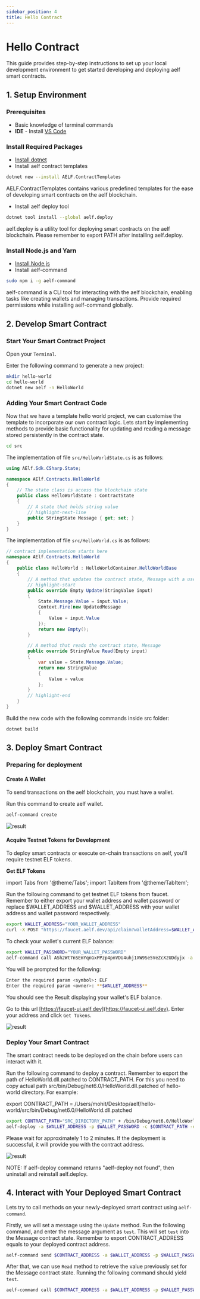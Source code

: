 ```yaml
---
sidebar_position: 4
title: Hello Contract
---
```

# Hello Contract

This guide provides step-by-step instructions to set up your local development environment to get started developing and deploying aelf smart contracts.

## 1. Setup Environment

### Prerequisites

* Basic knowledge of terminal commands
* **IDE** - Install [VS Code](https://code.visualstudio.com/)

### Install Required Packages

* [Install dotnet](https://dotnet.microsoft.com/en-us/download/dotnet/6.0)
* Install aelf contract templates

```bash
dotnet new --install AELF.ContractTemplates
```

AELF.ContractTemplates contains various predefined templates for the ease of developing smart contracts on the aelf blockchain.

* Install aelf deploy tool

```bash
dotnet tool install --global aelf.deploy
```

aelf.deploy is a utility tool for deploying smart contracts on the aelf blockchain. 
Please remember to export PATH after installing aelf.deploy.

### Install Node.js and Yarn

* [Install Node.js](https://nodejs.org/en)
* Install aelf-command

```bash
sudo npm i -g aelf-command
```

aelf-command is a CLI tool for interacting with the aelf blockchain, enabling tasks like creating wallets and managing transactions.
Provide required permissions while installing aelf-command globally.

## 2. Develop Smart Contract

### Start Your Smart Contract Project

Open your `Terminal`.

Enter the following command to generate a new project:

```bash
mkdir hello-world
cd hello-world
dotnet new aelf -n HelloWorld
```

### Adding Your Smart Contract Code

Now that we have a template hello world project, we can customise the template to incorporate our own contract logic.
Lets start by implementing methods to provide basic functionality for updating and reading a message stored persistently in the contract state.

```bash
cd src
```

The implementation of file `src/HelloWorldState.cs` is as follows:

```csharp
using AElf.Sdk.CSharp.State;

namespace AElf.Contracts.HelloWorld
{
    // The state class is access the blockchain state
    public class HelloWorldState : ContractState
    {
        // A state that holds string value
        // highlight-next-line
        public StringState Message { get; set; }
    }
}
```

The implementation of file `src/HelloWorld.cs` is as follows:

```csharp
// contract implementation starts here
namespace AElf.Contracts.HelloWorld
{
    public class HelloWorld : HelloWorldContainer.HelloWorldBase
    {
        // A method that updates the contract state, Message with a user input
        // highlight-start
        public override Empty Update(StringValue input)
        {
            State.Message.Value = input.Value;
            Context.Fire(new UpdatedMessage
            {
                Value = input.Value
            });
            return new Empty();
        }

        // A method that reads the contract state, Message
        public override StringValue Read(Empty input)
        {
            var value = State.Message.Value;
            return new StringValue
            {
                Value = value
            };
        }
        // highlight-end
    }
}
```

Build the new code with the following commands inside src folder:

```bash
dotnet build
```

## 3. Deploy Smart Contract

### Preparing for deployment

#### Create A Wallet

To send transactions on the aelf blockchain, you must have a wallet.

Run this command to create aelf wallet.

```bash
aelf-command create
```

![result](/img/create_wallet_output.png)

#### Acquire Testnet Tokens for Development

To deploy smart contracts or execute on-chain transactions on aelf, you'll require testnet ELF tokens.

**Get ELF Tokens**

import Tabs from '@theme/Tabs';
import TabItem from '@theme/TabItem';

<Tabs>
  <TabItem value="cli" label="CLI" default>

Run the following command to get testnet ELF tokens from faucet. Remember to either export your wallet address and wallet password or replace $WALLET_ADDRESS and $WALLET_ADDRESS with your wallet address and wallet password respectively.

```bash
export WALLET_ADDRESS="YOUR_WALLET_ADDRESS"
curl -X POST "https://faucet.aelf.dev/api/claim?walletAddress=$WALLET_ADDRESS" -H "accept: application/json" -d ""
```

To check your wallet's current ELF balance:

```bash
export WALLET_PASSWORD="YOUR_WALLET_PASSWORD"
aelf-command call ASh2Wt7nSEmYqnGxPPzp4pnVDU4uhj1XW9Se5VeZcX2UDdyjx -a $WALLET_ADDRESS -p $WALLET_PASSWORD -e https://tdvw-test-node.aelf.io GetBalance
```

You will be prompted for the following:  

```sh
Enter the required param <symbol>: ELF  
Enter the required param <owner>: **$WALLET_ADDRESS**
```

You should see the Result displaying your wallet's ELF balance.

  </TabItem>
  <TabItem value="web" label="Web" default>

Go to this url [https://faucet-ui.aelf.dev](https://faucet-ui.aelf.dev). Enter your address and click `Get Tokens`.

![result](/img/get-token-ui.png)

  </TabItem>
</Tabs>

### Deploy Your Smart Contract

The smart contract needs to be deployed on the chain before users can interact with it.

Run the following command to deploy a contract. Remember to export the path of HelloWorld.dll.patched to CONTRACT_PATH. For this you need to copy actual path src/bin/Debug/net6.0/HelloWorld.dll.patched of hello-world directory.
For example: 

export CONTRACT_PATH = /Users/mohit/Desktop/aelf/hello-world/src/bin/Debug/net6.0/HelloWorld.dll.patched

```bash
export CONTRACT_PATH="SRC_DIRECTORY_PATH" + /bin/Debug/net6.0/HelloWorld.dll.patched
aelf-deploy -a $WALLET_ADDRESS -p $WALLET_PASSWORD -c $CONTRACT_PATH -e https://tdvw-test-node.aelf.io/
```

Please wait for approximately 1 to 2 minutes. If the deployment is successful, it will provide you with the contract address.

![result](/img/deploy-result.png)

NOTE: If aelf-deploy command returns "aelf-deploy not found", then uninstall and reinstall aelf.deploy.

## 4. Interact with Your Deployed Smart Contract

Lets try to call methods on your newly-deployed smart contract using `aelf-command`.

Firstly, we will set a message using the `Update` method. Run the following command,
and enter the message argument as `test`. This will set `test` into the Message contract state.
Remember to export CONTRACT_ADDRESS equals to your deployed contract address.

```bash
aelf-command send $CONTRACT_ADDRESS -a $WALLET_ADDRESS -p $WALLET_PASSWORD -e https://tdvw-test-node.aelf.io Update
```

After that, we can use `Read` method to retrieve the value previously set for the Message contract state.
Running the following command should yield `test`.

```bash
aelf-command call $CONTRACT_ADDRESS -a $WALLET_ADDRESS -p $WALLET_PASSWORD -e https://tdvw-test-node.aelf.io Read
```
